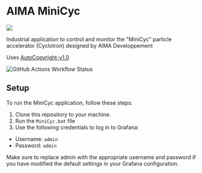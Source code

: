 # AIMA MiniCyc

<a href="https://skillicons.dev"><img src="https://skillicons.dev/icons?i=figma,py,qt,docker,grafana"/></a>

Industrial application to control and monitor the "MiniCyc" particle accelerator (Cyclotron) designed by AIMA Developpement

Uses [AutoCopyright-v1.0](https://github.com/YoruKiwi/AutoCopyright)


![GitHub Actions Workflow Status](https://img.shields.io/github/actions/workflow/status/YoruKiwi/AIMA-MiniCyc/codeql.yml?label=CI-Security)


## Setup

To run the MiniCyc application, follow these steps:

1. Clone this repository to your machine.
2. Run the ```MiniCyc.bat``` file
3. Use the following credentials to log in to Grafana:
  - Username: ```admin```
  - Password: ```admin```

Make sure to replace admin with the appropriate username and password if you have modified the default settings in your Grafana configuration.
